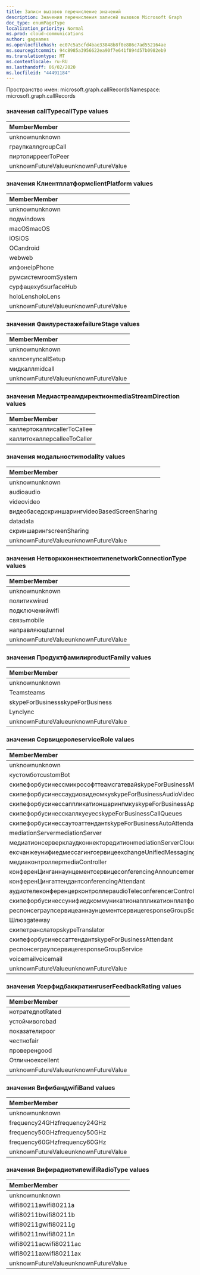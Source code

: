 ```yaml
---
title: Записи вызовов перечисление значений
description: Значения перечисления записей вызовов Microsoft Graph
doc_type: enumPageType
localization_priority: Normal
ms.prod: cloud-communications
author: gageames
ms.openlocfilehash: ec07c5a5cfd4bae33848b8f0e886c7ad552164ae
ms.sourcegitcommit: 94c8985a3956622ea90f7e641f894d57b0982eb9
ms.translationtype: MT
ms.contentlocale: ru-RU
ms.lasthandoff: 06/02/2020
ms.locfileid: "44491184"
---
```

<span data-ttu-id="41dc1-103">Пространство имен: microsoft.graph.callRecords</span><span class="sxs-lookup"><span data-stu-id="41dc1-103">Namespace: microsoft.graph.callRecords</span></span>

### <a name="calltype-values"></a><span data-ttu-id="41dc1-104">значения callType</span><span class="sxs-lookup"><span data-stu-id="41dc1-104">callType values</span></span>

| <span data-ttu-id="41dc1-105">Member</span><span class="sxs-lookup"><span data-stu-id="41dc1-105">Member</span></span>
|:--------------
| <span data-ttu-id="41dc1-106">unknown</span><span class="sxs-lookup"><span data-stu-id="41dc1-106">unknown</span></span>
| <span data-ttu-id="41dc1-107">граупкалл</span><span class="sxs-lookup"><span data-stu-id="41dc1-107">groupCall</span></span>
| <span data-ttu-id="41dc1-108">пиртопир</span><span class="sxs-lookup"><span data-stu-id="41dc1-108">peerToPeer</span></span>
| <span data-ttu-id="41dc1-109">unknownFutureValue</span><span class="sxs-lookup"><span data-stu-id="41dc1-109">unknownFutureValue</span></span>

### <a name="clientplatform-values"></a><span data-ttu-id="41dc1-110">значения Клиентплатформ</span><span class="sxs-lookup"><span data-stu-id="41dc1-110">clientPlatform values</span></span>

| <span data-ttu-id="41dc1-111">Member</span><span class="sxs-lookup"><span data-stu-id="41dc1-111">Member</span></span>
|:--------------
| <span data-ttu-id="41dc1-112">unknown</span><span class="sxs-lookup"><span data-stu-id="41dc1-112">unknown</span></span>
| <span data-ttu-id="41dc1-113">под</span><span class="sxs-lookup"><span data-stu-id="41dc1-113">windows</span></span>
| <span data-ttu-id="41dc1-114">macOS</span><span class="sxs-lookup"><span data-stu-id="41dc1-114">macOS</span></span>
| <span data-ttu-id="41dc1-115">iOS</span><span class="sxs-lookup"><span data-stu-id="41dc1-115">iOS</span></span>
| <span data-ttu-id="41dc1-116">ОС</span><span class="sxs-lookup"><span data-stu-id="41dc1-116">android</span></span>
| <span data-ttu-id="41dc1-117">web</span><span class="sxs-lookup"><span data-stu-id="41dc1-117">web</span></span>
| <span data-ttu-id="41dc1-118">ипфоне</span><span class="sxs-lookup"><span data-stu-id="41dc1-118">ipPhone</span></span>
| <span data-ttu-id="41dc1-119">румсистем</span><span class="sxs-lookup"><span data-stu-id="41dc1-119">roomSystem</span></span>
| <span data-ttu-id="41dc1-120">сурфацехуб</span><span class="sxs-lookup"><span data-stu-id="41dc1-120">surfaceHub</span></span>
| <span data-ttu-id="41dc1-121">holoLens</span><span class="sxs-lookup"><span data-stu-id="41dc1-121">holoLens</span></span>
| <span data-ttu-id="41dc1-122">unknownFutureValue</span><span class="sxs-lookup"><span data-stu-id="41dc1-122">unknownFutureValue</span></span>

### <a name="failurestage-values"></a><span data-ttu-id="41dc1-123">значения Фаилурестаже</span><span class="sxs-lookup"><span data-stu-id="41dc1-123">failureStage values</span></span>

| <span data-ttu-id="41dc1-124">Member</span><span class="sxs-lookup"><span data-stu-id="41dc1-124">Member</span></span>
|:--------------
| <span data-ttu-id="41dc1-125">unknown</span><span class="sxs-lookup"><span data-stu-id="41dc1-125">unknown</span></span>
| <span data-ttu-id="41dc1-126">каллсетуп</span><span class="sxs-lookup"><span data-stu-id="41dc1-126">callSetup</span></span>
| <span data-ttu-id="41dc1-127">мидкалл</span><span class="sxs-lookup"><span data-stu-id="41dc1-127">midcall</span></span>
| <span data-ttu-id="41dc1-128">unknownFutureValue</span><span class="sxs-lookup"><span data-stu-id="41dc1-128">unknownFutureValue</span></span>

### <a name="mediastreamdirection-values"></a><span data-ttu-id="41dc1-129">значения Медиастреамдиректион</span><span class="sxs-lookup"><span data-stu-id="41dc1-129">mediaStreamDirection values</span></span>

| <span data-ttu-id="41dc1-130">Member</span><span class="sxs-lookup"><span data-stu-id="41dc1-130">Member</span></span>
|:--------------
| <span data-ttu-id="41dc1-131">каллертокалли</span><span class="sxs-lookup"><span data-stu-id="41dc1-131">callerToCallee</span></span>
| <span data-ttu-id="41dc1-132">каллитокаллер</span><span class="sxs-lookup"><span data-stu-id="41dc1-132">calleeToCaller</span></span>

### <a name="modality-values"></a><span data-ttu-id="41dc1-133">значения модальности</span><span class="sxs-lookup"><span data-stu-id="41dc1-133">modality values</span></span>

| <span data-ttu-id="41dc1-134">Member</span><span class="sxs-lookup"><span data-stu-id="41dc1-134">Member</span></span>
|:--------------
| <span data-ttu-id="41dc1-135">unknown</span><span class="sxs-lookup"><span data-stu-id="41dc1-135">unknown</span></span>
| <span data-ttu-id="41dc1-136">audio</span><span class="sxs-lookup"><span data-stu-id="41dc1-136">audio</span></span>
| <span data-ttu-id="41dc1-137">video</span><span class="sxs-lookup"><span data-stu-id="41dc1-137">video</span></span>
| <span data-ttu-id="41dc1-138">видеобаседскриншаринг</span><span class="sxs-lookup"><span data-stu-id="41dc1-138">videoBasedScreenSharing</span></span>
| <span data-ttu-id="41dc1-139">data</span><span class="sxs-lookup"><span data-stu-id="41dc1-139">data</span></span>
| <span data-ttu-id="41dc1-140">скриншаринг</span><span class="sxs-lookup"><span data-stu-id="41dc1-140">screenSharing</span></span>
| <span data-ttu-id="41dc1-141">unknownFutureValue</span><span class="sxs-lookup"><span data-stu-id="41dc1-141">unknownFutureValue</span></span>

### <a name="networkconnectiontype-values"></a><span data-ttu-id="41dc1-142">значения Нетворкконнектионтипе</span><span class="sxs-lookup"><span data-stu-id="41dc1-142">networkConnectionType values</span></span>

| <span data-ttu-id="41dc1-143">Member</span><span class="sxs-lookup"><span data-stu-id="41dc1-143">Member</span></span>
|:--------------
| <span data-ttu-id="41dc1-144">unknown</span><span class="sxs-lookup"><span data-stu-id="41dc1-144">unknown</span></span>
| <span data-ttu-id="41dc1-145">политик</span><span class="sxs-lookup"><span data-stu-id="41dc1-145">wired</span></span>
| <span data-ttu-id="41dc1-146">подключений</span><span class="sxs-lookup"><span data-stu-id="41dc1-146">wifi</span></span>
| <span data-ttu-id="41dc1-147">связь</span><span class="sxs-lookup"><span data-stu-id="41dc1-147">mobile</span></span>
| <span data-ttu-id="41dc1-148">направляющ</span><span class="sxs-lookup"><span data-stu-id="41dc1-148">tunnel</span></span>
| <span data-ttu-id="41dc1-149">unknownFutureValue</span><span class="sxs-lookup"><span data-stu-id="41dc1-149">unknownFutureValue</span></span>

### <a name="productfamily-values"></a><span data-ttu-id="41dc1-150">значения Продуктфамили</span><span class="sxs-lookup"><span data-stu-id="41dc1-150">productFamily values</span></span>

| <span data-ttu-id="41dc1-151">Member</span><span class="sxs-lookup"><span data-stu-id="41dc1-151">Member</span></span>
|:--------------
| <span data-ttu-id="41dc1-152">unknown</span><span class="sxs-lookup"><span data-stu-id="41dc1-152">unknown</span></span>
| <span data-ttu-id="41dc1-153">Teams</span><span class="sxs-lookup"><span data-stu-id="41dc1-153">teams</span></span>
| <span data-ttu-id="41dc1-154">skypeForBusiness</span><span class="sxs-lookup"><span data-stu-id="41dc1-154">skypeForBusiness</span></span>
| <span data-ttu-id="41dc1-155">Lync</span><span class="sxs-lookup"><span data-stu-id="41dc1-155">lync</span></span>
| <span data-ttu-id="41dc1-156">unknownFutureValue</span><span class="sxs-lookup"><span data-stu-id="41dc1-156">unknownFutureValue</span></span>

### <a name="servicerole-values"></a><span data-ttu-id="41dc1-157">значения Сервицероле</span><span class="sxs-lookup"><span data-stu-id="41dc1-157">serviceRole values</span></span>

| <span data-ttu-id="41dc1-158">Member</span><span class="sxs-lookup"><span data-stu-id="41dc1-158">Member</span></span>
|:--------------
| <span data-ttu-id="41dc1-159">unknown</span><span class="sxs-lookup"><span data-stu-id="41dc1-159">unknown</span></span>
| <span data-ttu-id="41dc1-160">кустомбот</span><span class="sxs-lookup"><span data-stu-id="41dc1-160">customBot</span></span>
| <span data-ttu-id="41dc1-161">скипефорбусинессмикрософттеамсгатевай</span><span class="sxs-lookup"><span data-stu-id="41dc1-161">skypeForBusinessMicrosoftTeamsGateway</span></span>
| <span data-ttu-id="41dc1-162">скипефорбусинессаудиовидеомку</span><span class="sxs-lookup"><span data-stu-id="41dc1-162">skypeForBusinessAudioVideoMcu</span></span>
| <span data-ttu-id="41dc1-163">скипефорбусинессаппликатионшарингмку</span><span class="sxs-lookup"><span data-stu-id="41dc1-163">skypeForBusinessApplicationSharingMcu</span></span>
| <span data-ttu-id="41dc1-164">скипефорбусинесскаллкуеуес</span><span class="sxs-lookup"><span data-stu-id="41dc1-164">skypeForBusinessCallQueues</span></span>
| <span data-ttu-id="41dc1-165">скипефорбусинессаутоаттендант</span><span class="sxs-lookup"><span data-stu-id="41dc1-165">skypeForBusinessAutoAttendant</span></span>
| <span data-ttu-id="41dc1-166">mediationServer</span><span class="sxs-lookup"><span data-stu-id="41dc1-166">mediationServer</span></span>
| <span data-ttu-id="41dc1-167">медиатионсерверклаудконнекторедитион</span><span class="sxs-lookup"><span data-stu-id="41dc1-167">mediationServerCloudConnectorEdition</span></span>
| <span data-ttu-id="41dc1-168">ексчанжеунифиедмессагингсервице</span><span class="sxs-lookup"><span data-stu-id="41dc1-168">exchangeUnifiedMessagingService</span></span>
| <span data-ttu-id="41dc1-169">медиаконтроллер</span><span class="sxs-lookup"><span data-stu-id="41dc1-169">mediaController</span></span>
| <span data-ttu-id="41dc1-170">конференЦинганнаунцементсервице</span><span class="sxs-lookup"><span data-stu-id="41dc1-170">conferencingAnnouncementService</span></span>
| <span data-ttu-id="41dc1-171">конференЦингаттендант</span><span class="sxs-lookup"><span data-stu-id="41dc1-171">conferencingAttendant</span></span>
| <span data-ttu-id="41dc1-172">аудиотелеконференцерконтроллер</span><span class="sxs-lookup"><span data-stu-id="41dc1-172">audioTeleconferencerController</span></span>
| <span data-ttu-id="41dc1-173">скипефорбусинессунифиедкоммуникатионаппликатионплатформ</span><span class="sxs-lookup"><span data-stu-id="41dc1-173">skypeForBusinessUnifiedCommunicationApplicationPlatform</span></span>
| <span data-ttu-id="41dc1-174">респонсеграупсервицеаннаунцементсервице</span><span class="sxs-lookup"><span data-stu-id="41dc1-174">responseGroupServiceAnnouncementService</span></span>
| <span data-ttu-id="41dc1-175">Шлюз</span><span class="sxs-lookup"><span data-stu-id="41dc1-175">gateway</span></span>
| <span data-ttu-id="41dc1-176">скипетранслатор</span><span class="sxs-lookup"><span data-stu-id="41dc1-176">skypeTranslator</span></span>
| <span data-ttu-id="41dc1-177">скипефорбусинессаттендант</span><span class="sxs-lookup"><span data-stu-id="41dc1-177">skypeForBusinessAttendant</span></span>
| <span data-ttu-id="41dc1-178">респонсеграупсервице</span><span class="sxs-lookup"><span data-stu-id="41dc1-178">responseGroupService</span></span>
| <span data-ttu-id="41dc1-179">voicemail</span><span class="sxs-lookup"><span data-stu-id="41dc1-179">voicemail</span></span>
| <span data-ttu-id="41dc1-180">unknownFutureValue</span><span class="sxs-lookup"><span data-stu-id="41dc1-180">unknownFutureValue</span></span>

### <a name="userfeedbackrating-values"></a><span data-ttu-id="41dc1-181">значения Усерфидбаккратинг</span><span class="sxs-lookup"><span data-stu-id="41dc1-181">userFeedbackRating values</span></span>

| <span data-ttu-id="41dc1-182">Member</span><span class="sxs-lookup"><span data-stu-id="41dc1-182">Member</span></span>
|:--------------
| <span data-ttu-id="41dc1-183">нотратед</span><span class="sxs-lookup"><span data-stu-id="41dc1-183">notRated</span></span>
| <span data-ttu-id="41dc1-184">устойчивого</span><span class="sxs-lookup"><span data-stu-id="41dc1-184">bad</span></span>
| <span data-ttu-id="41dc1-185">показатели</span><span class="sxs-lookup"><span data-stu-id="41dc1-185">poor</span></span>
| <span data-ttu-id="41dc1-186">честно</span><span class="sxs-lookup"><span data-stu-id="41dc1-186">fair</span></span>
| <span data-ttu-id="41dc1-187">проверен</span><span class="sxs-lookup"><span data-stu-id="41dc1-187">good</span></span>
| <span data-ttu-id="41dc1-188">Отлично</span><span class="sxs-lookup"><span data-stu-id="41dc1-188">excellent</span></span>
| <span data-ttu-id="41dc1-189">unknownFutureValue</span><span class="sxs-lookup"><span data-stu-id="41dc1-189">unknownFutureValue</span></span>

### <a name="wifiband-values"></a><span data-ttu-id="41dc1-190">значения Вифибанд</span><span class="sxs-lookup"><span data-stu-id="41dc1-190">wifiBand values</span></span>

| <span data-ttu-id="41dc1-191">Member</span><span class="sxs-lookup"><span data-stu-id="41dc1-191">Member</span></span>
|:--------------
| <span data-ttu-id="41dc1-192">unknown</span><span class="sxs-lookup"><span data-stu-id="41dc1-192">unknown</span></span>
| <span data-ttu-id="41dc1-193">frequency24GHz</span><span class="sxs-lookup"><span data-stu-id="41dc1-193">frequency24GHz</span></span>
| <span data-ttu-id="41dc1-194">frequency50GHz</span><span class="sxs-lookup"><span data-stu-id="41dc1-194">frequency50GHz</span></span>
| <span data-ttu-id="41dc1-195">frequency60GHz</span><span class="sxs-lookup"><span data-stu-id="41dc1-195">frequency60GHz</span></span>
| <span data-ttu-id="41dc1-196">unknownFutureValue</span><span class="sxs-lookup"><span data-stu-id="41dc1-196">unknownFutureValue</span></span>

### <a name="wifiradiotype-values"></a><span data-ttu-id="41dc1-197">значения Вифирадиотипе</span><span class="sxs-lookup"><span data-stu-id="41dc1-197">wifiRadioType values</span></span>

| <span data-ttu-id="41dc1-198">Member</span><span class="sxs-lookup"><span data-stu-id="41dc1-198">Member</span></span>
|:--------------
| <span data-ttu-id="41dc1-199">unknown</span><span class="sxs-lookup"><span data-stu-id="41dc1-199">unknown</span></span>
| <span data-ttu-id="41dc1-200">wifi80211a</span><span class="sxs-lookup"><span data-stu-id="41dc1-200">wifi80211a</span></span>
| <span data-ttu-id="41dc1-201">wifi80211b</span><span class="sxs-lookup"><span data-stu-id="41dc1-201">wifi80211b</span></span>
| <span data-ttu-id="41dc1-202">wifi80211g</span><span class="sxs-lookup"><span data-stu-id="41dc1-202">wifi80211g</span></span>
| <span data-ttu-id="41dc1-203">wifi80211n</span><span class="sxs-lookup"><span data-stu-id="41dc1-203">wifi80211n</span></span>
| <span data-ttu-id="41dc1-204">wifi80211ac</span><span class="sxs-lookup"><span data-stu-id="41dc1-204">wifi80211ac</span></span>
| <span data-ttu-id="41dc1-205">wifi80211ax</span><span class="sxs-lookup"><span data-stu-id="41dc1-205">wifi80211ax</span></span>
| <span data-ttu-id="41dc1-206">unknownFutureValue</span><span class="sxs-lookup"><span data-stu-id="41dc1-206">unknownFutureValue</span></span>

<!--
{
  "type": "#page.annotation",
  "namespace": "microsoft.graph.callRecords"
}
-->
